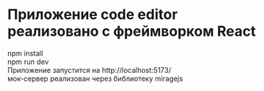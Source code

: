 # Приложение code editor реализовано с фреймворком React
npm install  
npm run dev  
Приложение запустится на http://localhost:5173/  
мок-сервер реализован через библиотеку miragejs
